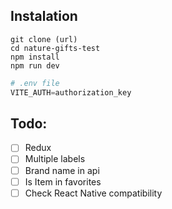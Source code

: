 
## Instalation
```shell
git clone (url)
cd nature-gifts-test
npm install
npm run dev
```

```py
# .env file
VITE_AUTH=authorization_key
```

## Todo:
- [ ] Redux
- [ ] Multiple labels
- [ ] Brand name in api
- [ ] Is Item in favorites
- [ ] Check React Native compatibility